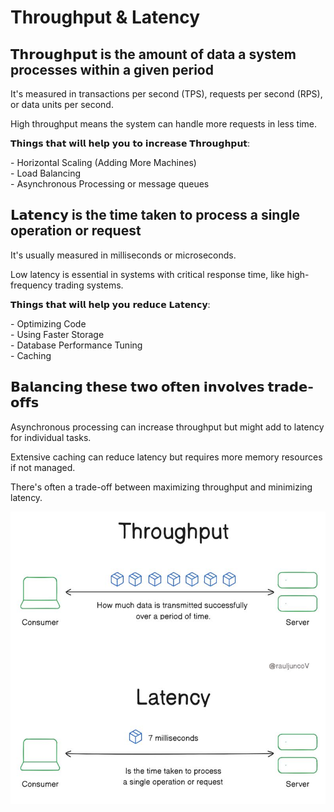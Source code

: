 # Throughput & Latency  
  
## 𝗧𝗵𝗿𝗼𝘂𝗴𝗵𝗽𝘂𝘁 is the amount of data a system processes within a given period  

It's measured in transactions per second (TPS), requests per second (RPS), or data units per second.  
  
High throughput means the system can handle more requests in less time.  
  
𝗧𝗵𝗶𝗻𝗴𝘀 𝘁𝗵𝗮𝘁 𝘄𝗶𝗹𝗹 𝗵𝗲𝗹𝗽 𝘆𝗼𝘂 𝘁𝗼 𝗶𝗻𝗰𝗿𝗲𝗮𝘀𝗲 𝗧𝗵𝗿𝗼𝘂𝗴𝗵𝗽𝘂𝘁:  
  
\- Horizontal Scaling (Adding More Machines)  
\- Load Balancing  
\- Asynchronous Processing or message queues  
  
## 𝗟𝗮𝘁𝗲𝗻𝗰𝘆 is the time taken to process a single operation or request  
  
It's usually measured in milliseconds or microseconds.  
  
Low latency is essential in systems with critical response time, like high-frequency trading systems.  
  
𝗧𝗵𝗶𝗻𝗴𝘀 𝘁𝗵𝗮𝘁 𝘄𝗶𝗹𝗹 𝗵𝗲𝗹𝗽 𝘆𝗼𝘂 𝗿𝗲𝗱𝘂𝗰𝗲 𝗟𝗮𝘁𝗲𝗻𝗰𝘆:  
  
\- Optimizing Code  
\- Using Faster Storage  
\- Database Performance Tuning  
\- Caching  
  
## 𝗕𝗮𝗹𝗮𝗻𝗰𝗶𝗻𝗴 𝘁𝗵𝗲𝘀𝗲 𝘁𝘄𝗼 𝗼𝗳𝘁𝗲𝗻 𝗶𝗻𝘃𝗼𝗹𝘃𝗲𝘀 𝘁𝗿𝗮𝗱𝗲-𝗼𝗳𝗳𝘀  
  
Asynchronous processing can increase throughput but might add to latency for individual tasks.  
  
Extensive caching can reduce latency but requires more memory resources if not managed.  
  
There's often a trade-off between maximizing throughput and minimizing latency.

![Alt text](image-25.png)
